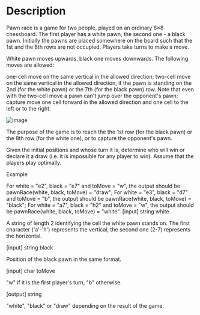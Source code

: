 # Description
Pawn race is a game for two people, played on an ordinary 8×8 chessboard. The first player has a white pawn, the second one - a black pawn. Initially the pawns are placed somewhere on the board such that the 1st and the 8th rows are not occupied. Players take turns to make a move.

White pawn moves upwards, black one moves downwards. The following moves are allowed:

one-cell move on the same vertical in the allowed direction; two-cell move on the same vertical in the allowed direction, if the pawn is standing on the 2nd (for the white pawn) or the 7th (for the black pawn) row. Note that even with the two-cell move a pawn can't jump over the opponent's pawn; capture move one cell forward in the allowed direction and one cell to the left or to the right.

![image](https://codefightsuserpics.s3.amazonaws.com/tasks/pawnRace/img/move_types.png?_tm=1460041616827)

The purpose of the game is to reach the the 1st row (for the black pawn) or the 8th row (for the white one), or to capture the opponent's pawn.

Given the initial positions and whose turn it is, determine who will win or declare it a draw (i.e. it is impossible for any player to win). Assume that the players play optimally.

Example

For white = "e2", black = "e7" and toMove = "w", the output should be pawnRace(white, black, toMove) = "draw"; For white = "e3", black = "d7" and toMove = "b", the output should be pawnRace(white, black, toMove) = "black"; For white = "a7", black = "h2" and toMove = "w", the output should be pawnRace(white, black, toMove) = "white". [input] string white

A string of length 2 identifying the cell the white pawn stands on. The first character ('a'-'h') represents the vertical, the second one (2-7) represents the horizontal.

[input] string black

Position of the black pawn in the same format.

[input] char toMove

"w" if it is the first player's turn, "b" otherwise.

[output] string

"white", "black" or "draw" depending on the result of the game.
